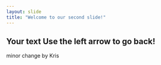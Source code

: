 ```yaml
---
layout: slide
title: "Welcome to our second slide!"
---
```

Your text
Use the left arrow to go back!
---
minor change by Kris
